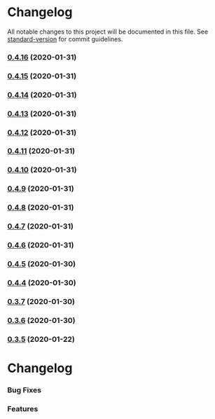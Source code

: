 # Changelog

All notable changes to this project will be documented in this file. See [standard-version](https://github.com/conventional-changelog/standard-version) for commit guidelines.

### [0.4.16](https://github.com/naimo84/node-red-contrib-dockerode/compare/v0.4.15...v0.4.16) (2020-01-31)

### [0.4.15](https://github.com/naimo84/node-red-contrib-dockerode/compare/v0.4.14...v0.4.15) (2020-01-31)

### [0.4.14](https://github.com/naimo84/node-red-contrib-dockerode/compare/v0.4.13...v0.4.14) (2020-01-31)

### [0.4.13](https://github.com/naimo84/node-red-contrib-dockerode/compare/v0.4.12...v0.4.13) (2020-01-31)

### [0.4.12](https://github.com/naimo84/node-red-contrib-dockerode/compare/v0.4.11...v0.4.12) (2020-01-31)

### [0.4.11](https://github.com/naimo84/node-red-contrib-dockerode/compare/v0.4.10...v0.4.11) (2020-01-31)

### [0.4.10](https://github.com/naimo84/node-red-contrib-dockerode/compare/v0.4.9...v0.4.10) (2020-01-31)

### [0.4.9](https://github.com/naimo84/node-red-contrib-dockerode/compare/v0.4.8...v0.4.9) (2020-01-31)

### [0.4.8](https://github.com/naimo84/node-red-contrib-dockerode/compare/v0.4.7...v0.4.8) (2020-01-31)

### [0.4.7](https://github.com/naimo84/node-red-contrib-dockerode/compare/v0.4.6...v0.4.7) (2020-01-31)

### [0.4.6](https://github.com/naimo84/node-red-contrib-dockerode/compare/v0.4.5...v0.4.6) (2020-01-31)

### [0.4.5](https://github.com/naimo84/node-red-contrib-dockerode/compare/v0.4.4...v0.4.5) (2020-01-30)

### [0.4.4](https://github.com/naimo84/node-red-contrib-dockerode/compare/v0.4.3...v0.4.4) (2020-01-30)

### [0.3.7](https://github.com/ethanbrooks/node-red-contrib-dockerode/compare/v0.3.6...v0.3.7) (2020-01-30)

### [0.3.6](https://github.com/ethanbrooks/node-red-contrib-dockerode/compare/v0.3.5...v0.3.6) (2020-01-30)

### [0.3.5](https://github.com/ethanbrooks/node-red-contrib-dockerode/compare/v0.3.4...v0.3.5) (2020-01-22)

# Changelog

### Bug Fixes

### Features
